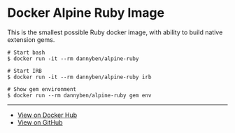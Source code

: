 Docker Alpine Ruby Image
==================================================

This is the smallest possible Ruby docker image, with ability to 
build native extension gems.

```
# Start bash
$ docker run -it --rm dannyben/alpine-ruby

# Start IRB
$ docker run -it --rm dannyben/alpine-ruby irb

# Show gem environment
$ docker run --rm dannyben/alpine-ruby gem env
```

---

- [View on Docker Hub][1]
- [View on GitHub][2]

[1]: https://hub.docker.com/r/dannyben/alpine-ruby/
[2]: https://github.com/DannyBen/docker-alpine-ruby
